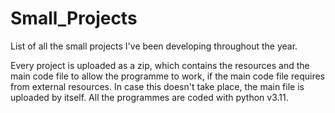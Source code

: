 # Small_Projects
List of all the small projects I've been developing throughout the year.

Every project is uploaded as a zip, which contains the resources and the 
main code file to allow the programme to work, if the main code file requires
from external resources. In case this doesn't take place, the main file is 
uploaded by itself.
All the programmes are coded with python v3.11.
